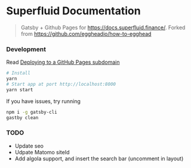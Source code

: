 # Superfluid Documentation

> Gatsby + Github Pages for https://docs.superfluid.finance/. Forked from https://github.com/eggheadio/how-to-egghead

### Development

Read [Deploying to a GitHub Pages subdomain](https://www.gatsbyjs.com/docs/how-gatsby-works-with-github-pages/#deploying-to-a-github-pages-subdomain-at-githubio)

```bash
# Install
yarn
# Start app at port http://localhost:8000
yarn start
```

If you have issues, try running

```bash
npm i -g gatsby-cli
gastby clean
```

### TODO

- Update seo
- Udpate Matomo siteId
- Add algola support, and insert the search bar (uncomment in layout)

